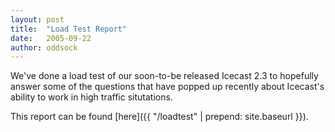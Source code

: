 ```yaml
---
layout: post
title:  "Load Test Report"
date:   2005-09-22
author: oddsock
---
```


We've done a load test of our soon-to-be released Icecast 2.3 to hopefully answer some
of the questions that have popped up recently about Icecast's ability to work in high
traffic situtations.  

This report can be found [here]({{ "/loadtest" | prepend: site.baseurl }}).